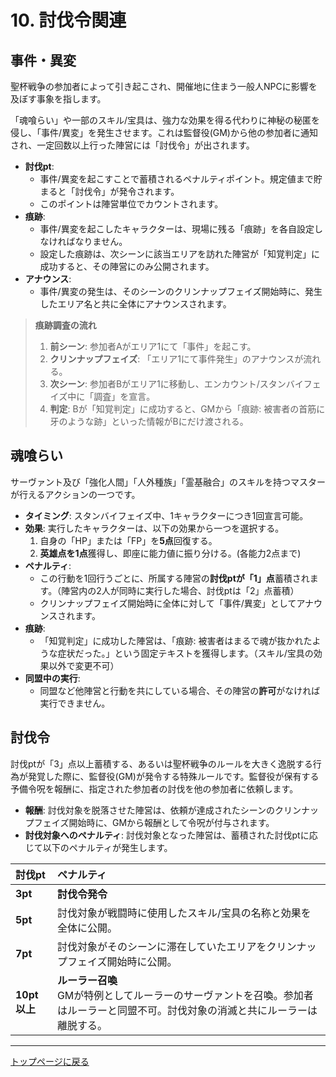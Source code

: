 # 10. 討伐令関連

## 事件・異変

聖杯戦争の参加者によって引き起こされ、開催地に住まう一般人NPCに影響を及ぼす事象を指します。

「魂喰らい」や一部のスキル/宝具は、強力な効果を得る代わりに神秘の秘匿を侵し、「事件/異変」を発生させます。これは監督役(GM)から他の参加者に通知され、一定回数以上行った陣営には「討伐令」が出されます。

*   **討伐pt**:
    *   事件/異変を起こすことで蓄積されるペナルティポイント。規定値まで貯まると「討伐令」が発令されます。
    *   このポイントは陣営単位でカウントされます。
*   **痕跡**:
    *   事件/異変を起こしたキャラクターは、現場に残る「痕跡」を各自設定しなければなりません。
    *   設定した痕跡は、次シーンに該当エリアを訪れた陣営が「知覚判定」に成功すると、その陣営にのみ公開されます。
*   **アナウンス**:
    *   事件/異変の発生は、そのシーンのクリンナップフェイズ開始時に、発生したエリア名と共に全体にアナウンスされます。

> **痕跡調査の流れ**
> 1.  **前シーン**: 参加者Aがエリア1にて「事件」を起こす。
> 2.  **クリンナップフェイズ**: 「エリア1にて事件発生」のアナウンスが流れる。
> 3.  **次シーン**: 参加者Bがエリア1に移動し、エンカウント/スタンバイフェイズ中に「調査」を宣言。
> 4.  **判定**: Bが「知覚判定」に成功すると、GMから「痕跡: 被害者の首筋に牙のような跡」といった情報がBにだけ渡される。

## 魂喰らい

サーヴァント及び「強化人間」「人外種族」「霊基融合」のスキルを持つマスターが行えるアクションの一つです。

*   **タイミング**: スタンバイフェイズ中、1キャラクターにつき1回宣言可能。
*   **効果**: 実行したキャラクターは、以下の効果から一つを選択する。
    1.  自身の「HP」または「FP」を**5点**回復する。
    2.  **英雄点を1点**獲得し、即座に能力値に振り分ける。(各能力2点まで)
*   **ペナルティ**:
    *   この行動を1回行うごとに、所属する陣営の**討伐ptが「1」点**蓄積されます。（陣営内の2人が同時に実行した場合、討伐ptは「2」点蓄積）
    *   クリンナップフェイズ開始時に全体に対して「事件/異変」としてアナウンスされます。
*   **痕跡**:
    *   「知覚判定」に成功した陣営は、「痕跡: 被害者はまるで魂が抜かれたような症状だった。」という固定テキストを獲得します。（スキル/宝具の効果以外で変更不可）
*   **同盟中の実行**:
    *   同盟など他陣営と行動を共にしている場合、その陣営の**許可**がなければ実行できません。

## 討伐令

討伐ptが「3」点以上蓄積する、あるいは聖杯戦争のルールを大きく逸脱する行為が発覚した際に、監督役(GM)が発令する特殊ルールです。監督役が保有する予備令呪を報酬に、指定された参加者の討伐を他の参加者に依頼します。

*   **報酬**: 討伐対象を脱落させた陣営は、依頼が達成されたシーンのクリンナップフェイズ開始時に、GMから報酬として令呪が付与されます。
*   **討伐対象へのペナルティ**:
    討伐対象となった陣営は、蓄積された討伐ptに応じて以下のペナルティが発生します。

| 討伐pt | ペナルティ |
| :--- | :--- |
| **3pt** | **討伐令発令** |
| **5pt** | 討伐対象が戦闘時に使用したスキル/宝具の名称と効果を全体に公開。 |
| **7pt** | 討伐対象がそのシーンに滞在していたエリアをクリンナップフェイズ開始時に公開。 |
| **10pt以上**| **ルーラー召喚**<br>GMが特例としてルーラーのサーヴァントを召喚。参加者はルーラーと同盟不可。討伐対象の消滅と共にルーラーは離脱する。 |

---
[トップページに戻る](index.md)